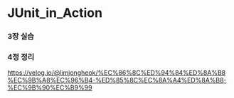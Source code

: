 # JUnit_in_Action

### 3장 실습 

### 4정 정리 
https://velog.io/@limjongheok/%EC%86%8C%ED%94%84%ED%8A%B8%EC%9B%A8%EC%96%B4-%ED%85%8C%EC%8A%A4%ED%8A%B8-%EC%9B%90%EC%B9%99
